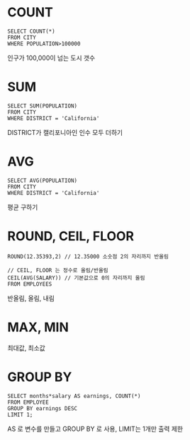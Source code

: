 # COUNT
```
SELECT COUNT(*)
FROM CITY
WHERE POPULATION>100000
```
인구가 100,000이 넘는 도시 갯수

# SUM
```
SELECT SUM(POPULATION)
FROM CITY
WHERE DISTRICT = 'California'
```
DISTRICT가 캘리포니아인 인수 모두 더하기

# AVG
```
SELECT AVG(POPULATION)
FROM CITY
WHERE DISTRICT = 'California'
```
평균 구하기

# ROUND, CEIL, FLOOR
```
ROUND(12.35393,2) // 12.35000 소숫점 2의 자리까지 반올림

// CEIL, FLOOR 는 정수로 올림/반올림
CEIL(AVG(SALARY)) // 기본값으로 0의 자리까지 올림
FROM EMPLOYEES
```
반올림, 올림, 내림

# MAX, MIN
최대값, 최소값

# GROUP BY
```
SELECT months*salary AS earnings, COUNT(*)
FROM EMPLOYEE
GROUP BY earnings DESC
LIMIT 1;
```
AS 로 변수를 만들고 GROUP BY 로 사용, LIMIT는 1개만 출력 제한
